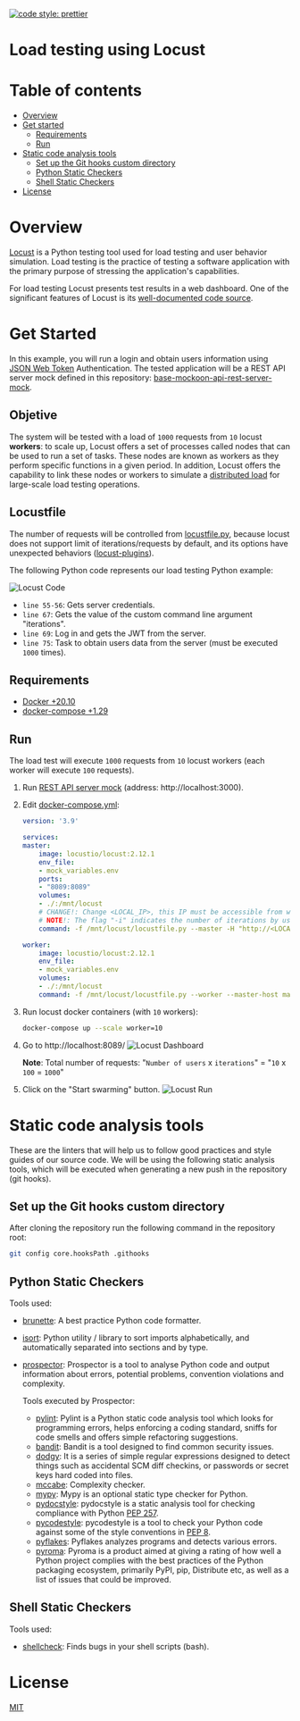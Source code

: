 [![code style: prettier](https://img.shields.io/badge/code_style-prettier-ff69b4.svg?style=flat-square)](https://github.com/prettier/prettier)

# Load testing using Locust

# Table of contents

* [Overview](#overview)
* [Get started](#get-started)
  * [Requirements](#requirements)
  * [Run](#run)
* [Static code analysis tools](#static-code-analysis-tools)
  * [Set up the Git hooks custom directory](#set-up-the-git-hooks-custom-directory)
  * [Python Static Checkers](#python-static-checkers)
  * [Shell Static Checkers](#shell-static-checkers)
* [License](#license)

# Overview

[Locust](https://github.com/locustio/locust) is a Python testing tool used for load testing and user behavior simulation. Load testing is the practice of testing a software application with the primary purpose of stressing the application's capabilities.

For load testing Locust presents test results in a web dashboard. One of the significant features of Locust is its [well-documented code source](https://docs.locust.io/en/stable/).

# Get Started

In this example, you will run a login and obtain users information using [JSON Web Token](https://www.rfc-editor.org/rfc/rfc7519) Authentication. The tested application will be a REST API server mock defined in this repository: [base-mockoon-api-rest-server-mock](https://raw.githubusercontent.com/eccanto/base-mockoon-api-rest-server-mock).

## Objetive

The system will be tested with a load of `1000` requests from `10` locust **workers**: to scale up, Locust offers a set of processes called nodes that can be used to run a set of tasks. These nodes are known as workers as they perform specific functions in a given period. In addition, Locust offers the capability to link these nodes or workers to simulate a [distributed load](https://docs.locust.io/en/stable/running-distributed.html) for large-scale load testing operations.

## Locustfile

The number of requests will be controlled from [locustfile.py](./locustfile.py), because locust does not support limit of iterations/requests by default, and its options have unexpected behaviors ([locust-plugins](https://github.com/SvenskaSpel/locust-plugins)).

The following Python code represents our load testing Python example:

![Locust Code](documentation/images/locust_code.png)

- `line 55-56`: Gets server credentials.
- `line 67`: Gets the value of the custom command line argument "iterations".
- `line 69`: Log in and gets the JWT from the server.
- `line 75`: Task to obtain users data from the server (must be executed `1000` times).


## Requirements

- [Docker +20.10](https://docs.docker.com/engine/install/ubuntu/)
- [docker-compose +1.29](https://docs.docker.com/desktop/install/linux-install/)

## Run

The load test will execute `1000` requests from `10` locust workers (each worker will execute `100` requests).

1. Run [REST API server mock](https://github.com/eccanto/base-mockoon-api-rest-server-mock) (address: http://localhost:3000).
2. Edit [docker-compose.yml](./docker-compose.yml):
    ```yaml
    version: '3.9'

    services:
    master:
        image: locustio/locust:2.12.1
        env_file:
        - mock_variables.env
        ports:
        - "8089:8089"
        volumes:
        - ./:/mnt/locust
        # CHANGE!: Change <LOCAL_IP>, this IP must be accessible from within a locust containers.
        # NOTE!: The flag "-i" indicates the number of iterations by user.
        command: -f /mnt/locust/locustfile.py --master -H "http://<LOCAL_IP>:3000" -i 100

    worker:
        image: locustio/locust:2.12.1
        env_file:
        - mock_variables.env
        volumes:
        - ./:/mnt/locust
        command: -f /mnt/locust/locustfile.py --worker --master-host master

    ```
3. Run locust docker containers (with `10` workers):
    ```bash
    docker-compose up --scale worker=10
    ```
4. Go to http://localhost:8089/
    ![Locust Dashboard](documentation/images/locust_dashboard.png)

    **Note**: Total number of requests: "`Number of users` x `iterations`" = "`10` x `100` = `1000`"
5. Click on the "Start swarming" button.
    ![Locust Run](documentation/videos/1000_requests.gif)

# Static code analysis tools

These are the linters that will help us to follow good practices and style guides of our source code. We will be using the following static analysis tools, which will be executed when generating a new push in the repository (git hooks).

## Set up the Git hooks custom directory

After cloning the repository run the following command in the repository root:

```bash
git config core.hooksPath .githooks
```

## Python Static Checkers

Tools used:
- [brunette](https://github.com/odwyersoftware/brunette): A best practice Python code formatter.
- [isort](https://pycqa.github.io/isort/): Python utility / library to sort imports alphabetically, and automatically separated into sections and by type.
- [prospector](https://github.com/PyCQA/prospector): Prospector is a tool to analyse Python code and output information about errors, potential problems, convention violations and complexity.

  Tools executed by Prospector:
  - [pylint](https://github.com/PyCQA/pylint): Pylint is a Python static code analysis tool which looks for programming errors,   helps enforcing a coding standard, sniffs for code smells and offers simple refactoring suggestions.
  - [bandit](https://github.com/PyCQA/bandit): Bandit is a tool designed to find common security issues.
  - [dodgy](https://github.com/landscapeio/dodgy): It is a series of simple regular expressions designed to detect things such as accidental SCM diff checkins, or passwords or secret keys hard coded into files.
  - [mccabe](https://github.com/PyCQA/mccabe): Complexity checker.
  - [mypy](https://github.com/python/mypy): Mypy is an optional static type checker for Python.
  - [pydocstyle](https://github.com/PyCQA/pydocstyle): pydocstyle is a static analysis tool for checking compliance with Python [PEP 257](https://peps.python.org/pep-0257/).
  - [pycodestyle](https://pycodestyle.pycqa.org/en/latest/): pycodestyle is a tool to check your Python code against some of the style conventions in [PEP 8](https://peps.python.org/pep-0008/).
  - [pyflakes](https://github.com/PyCQA/pyflakes): Pyflakes analyzes programs and detects various errors.
  - [pyroma](https://github.com/regebro/pyroma): Pyroma is a product aimed at giving a rating of how well a Python project complies with the best practices of the Python packaging ecosystem, primarily PyPI, pip, Distribute etc, as well as a list of issues that could be improved.

## Shell Static Checkers

Tools used:
- [shellcheck](https://www.shellcheck.net/): Finds bugs in your shell scripts (bash).

# License

[MIT](./LICENSE)
